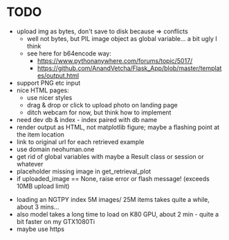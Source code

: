 # TODO

+ upload img as bytes, don't save to disk because => conflicts
  + well not bytes, but PIL image object as global variable... a bit ugly I think
  + see here for b64encode way: 
    + https://www.pythonanywhere.com/forums/topic/5017/
    + https://github.com/AnandVetcha/Flask_App/blob/master/templates/output.html
+ support PNG etc input
+ nice HTML pages:
  + use nicer styles
  + drag & drop or click to upload photo on landing page
  + ditch webcam for now, but think how to implement
+ need dev db & index - index paired with db name
+ render output as HTML, not matplotlib figure; maybe a flashing point at the item location
+ link to original url for each retrieved example
+ use domain neohuman.one
+ get rid of global variables with maybe a Result class or session or whatever
+ placeholder missing image in get_retrieval_plot
+ if uploaded_image == None, raise error or flash message! (exceeds 10MB upload limit)


- loading an NGTPY index 5M images/ 25M items takes quite a while, about 3 mins...
- also model takes a long time to load on K80 GPU, about 2 min - quite a bit faster on my GTX1080Ti
- maybe use https